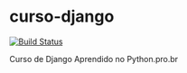 # curso-django

[![Build Status](https://travis-ci.com/Ernanidacosta/curso-django.svg?branch=master)](https://travis-ci.com/Ernanidacosta/curso-django)

Curso de Django Aprendido no Python.pro.br
